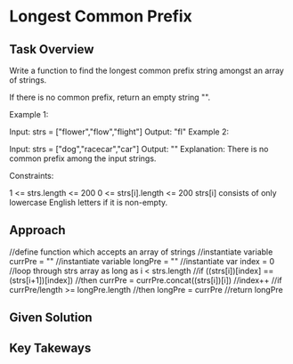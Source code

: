 # Longest Common Prefix

## Task Overview

Write a function to find the longest common prefix string amongst an array of strings.

If there is no common prefix, return an empty string "".

Example 1:

Input: strs = ["flower","flow","flight"]
Output: "fl"
Example 2:

Input: strs = ["dog","racecar","car"]
Output: ""
Explanation: There is no common prefix among the input strings.
 

Constraints:

1 <= strs.length <= 200
0 <= strs[i].length <= 200
strs[i] consists of only lowercase English letters if it is non-empty.

## Approach
//define function which accepts an array of strings
    //instantiate variable currPre = ""
    //instantiate variable longPre = ""
    //instantiate var index = 0
    //loop through strs array as long as i < strs.length
        //if ((strs[i])[index] == (strs[i+1])[index])
            //then currPre = currPre.concat((strs[i])[i])
            //index++
        //if currPre/length >= longPre.length
            //then longPre = currPre
    //return longPre

## Given Solution

## Key Takeways

